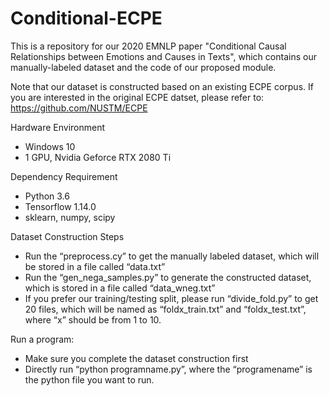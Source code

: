 # Conditional-ECPE
This is a repository for our 2020 EMNLP paper "Conditional Causal Relationships between Emotions and Causes in Texts", which contains our manually-labeled dataset and the code of our proposed module.

Note that our dataset is constructed based on an existing ECPE corpus. If you are interested in the original ECPE datset, please refer to: https://github.com/NUSTM/ECPE

Hardware Environment
- Windows 10
- 1 GPU, Nvidia Geforce RTX 2080 Ti

Dependency Requirement
- Python 3.6
- Tensorflow 1.14.0
- sklearn, numpy, scipy

Dataset Construction Steps
- Run the “preprocess.cy” to get the manually labeled dataset, which will be stored in a file called “data.txt”
- Run the “gen_nega_samples.py” to generate the constructed dataset, which is stored in a file called “data_wneg.txt”
-	If you prefer our training/testing split, please run “divide_fold.py” to get 20 files, which will be named as “foldx_train.txt” and “foldx_test.txt”, where “x” should be from 1 to 10.

Run a program:
- Make sure you complete the dataset construction first
-	Directly run “python programname.py”, where the “programename” is the python file you want to run.

